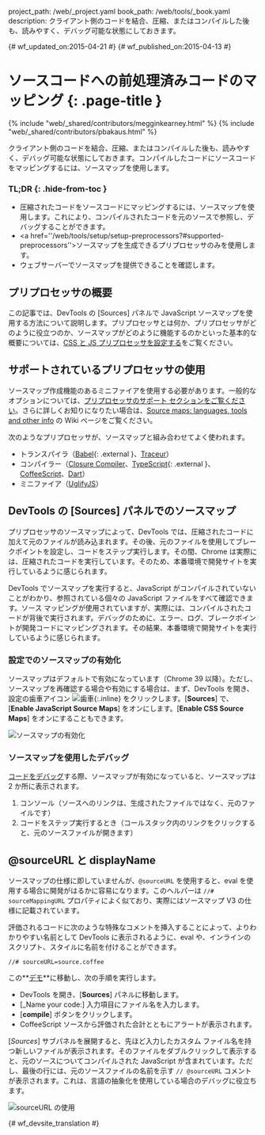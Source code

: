 project_path: /web/_project.yaml
book_path: /web/tools/_book.yaml
description: クライアント側のコードを結合、圧縮、またはコンパイルした後も、読みやすく、デバッグ可能な状態にしておきます。

{# wf_updated_on:2015-04-21 #}
{# wf_published_on:2015-04-13 #}

# ソースコードへの前処理済みコードのマッピング {: .page-title }

{% include "web/_shared/contributors/megginkearney.html" %}
{% include "web/_shared/contributors/pbakaus.html" %}

クライアント側のコードを結合、圧縮、またはコンパイルした後も、読みやすく、デバッグ可能な状態にしておきます。コンパイルしたコードにソースコードをマッピングするには、ソースマップを使用します。


### TL;DR {: .hide-from-toc }
- 圧縮されたコードをソースコードにマッピングするには、ソースマップを使用します。これにより、コンパイルされたコードを元のソースで参照し、デバッグすることができます。
- <a href=''/web/tools/setup/setup-preprocessors?#supported-preprocessors''>ソースマップを生成できるプリプロセッサ</a>のみを使用します。
- ウェブサーバーでソースマップを提供できることを確認します。


## プリプロセッサの概要

この記事では、DevTools の [Sources] パネルで JavaScript ソースマップを使用する方法について説明します。プリプロセッサとは何か、プリプロセッサがどのように役立つのか、ソースマップがどのように機能するのかといった基本的な概要については、[CSS と JS プリプロセッサを設定する](/web/tools/setup/setup-preprocessors?#debugging-and-editing-preprocessed-content)をご覧ください。

## サポートされているプリプロセッサの使用

ソースマップ作成機能のあるミニファイアを使用する必要があります。一般的なオプションについては、[プリプロセッサのサポート セクションをご覧ください](/web/tools/setup/setup-preprocessors?#supported-preprocessors)。さらに詳しくお知りになりたい場合は、[Source maps: languages, tools and other info](https://github.com/ryanseddon/source-map/wiki/Source-maps:-languages,-tools-and-other-info) の Wiki ページをご覧ください。

次のようなプリプロセッサが、ソースマップと組み合わせてよく使われます。

* トランスパイラ（[Babel](https://babeljs.io/){: .external }、[Traceur](https://github.com/google/traceur-compiler/wiki/Getting-Started)）
* コンパイラー（[Closure Compiler](https://github.com/google/closure-compiler)、[TypeScript](http://www.typescriptlang.org/){: .external }、[CoffeeScript](http://coffeescript.org)、[Dart](https://www.dartlang.org)）
* ミニファイア（[UglifyJS](https://github.com/mishoo/UglifyJS)）

## DevTools の [Sources] パネルでのソースマップ

プリプロセッサのソースマップによって、DevTools では、圧縮されたコードに加えて元のファイルが読み込まれます。その後、元のファイルを使用してブレークポイントを設定し、コードをステップ実行します。その間、Chrome は実際には、圧縮されたコードを実行しています。そのため、本番環境で開発サイトを実行しているように感じられます。

DevTools でソースマップを実行すると、JavaScript がコンパイルされていないことがわかり、参照されている個々の JavaScript ファイルをすべて確認できます。ソース マッピングが使用されていますが、実際には、コンパイルされたコードが背後で実行されます。デバッグのために、エラー、ログ、ブレークポイントが開発コードにマッピングされます。その結果、本番環境で開発サイトを実行しているように感じられます。

### 設定でのソースマップの有効化

ソースマップはデフォルトで有効になっています（Chrome 39 以降）。ただし、ソースマップを再確認する場合や有効にする場合は、まず、DevTools を開き、設定の歯車アイコン ![歯車](imgs/gear.png){:.inline} をクリックします。[**Sources**] で、[**Enable JavaScript Source Maps**] をオンにします。[**Enable CSS Source Maps**] をオンにすることもできます。

![ソースマップの有効化](imgs/source-maps.jpg)

### ソースマップを使用したデバッグ

[コードをデバッグ](/web/tools/chrome-devtools/debug/breakpoints/step-code)する際、ソースマップが有効になっていると、ソースマップは 2 か所に表示されます。

1. コンソール（ソースへのリンクは、生成されたファイルではなく、元のファイルです）
2. コードをステップ実行するとき（コールスタック内のリンクをクリックすると、元のソースファイルが開きます）

## @sourceURL と displayName

ソースマップの仕様に即していませんが、`@sourceURL` を使用すると、eval を使用する場合に開発がはるかに容易になります。このヘルパーは `//# sourceMappingURL` プロパティによく似ており、実際にはソースマップ V3 の仕様に記載されています。

評価されるコードに次のような特殊なコメントを挿入することによって、よりわかりやすい名前として DevTools に表示されるように、eval や、インラインのスクリプト、スタイルに名前を付けることができます。

`//# sourceURL=source.coffee`

この**[デモ](http://www.thecssninja.com/demo/source_mapping/compile.html)**に移動し、次の手順を実行します。


* DevTools を開き、[**Sources**] パネルに移動します。
* [_Name your code:] 入力項目にファイル名を入力します。
* [**compile**] ボタンをクリックします。
* CoffeeScript ソースから評価された合計とともにアラートが表示されます。

[_Sources_] サブパネルを展開すると、先ほど入力したカスタム ファイル名を持つ新しいファイルが表示されます。そのファイルをダブルクリックして表示すると、元のソースについてコンパイルされた JavaScript が含まれています。ただし、最後の行には、元のソースファイルの名前を示す `// @sourceURL` コメントが表示されます。これは、言語の抽象化を使用している場合のデバッグに役立ちます。

![sourceURL の使用](imgs/coffeescript.jpg)




{# wf_devsite_translation #}
